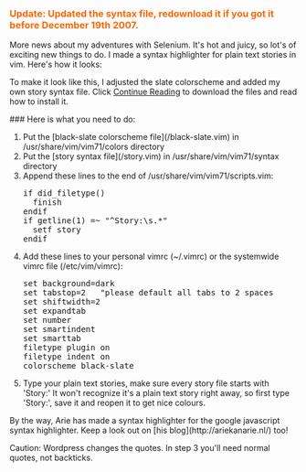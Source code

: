 ### <font color="#ff6600">**Update:** Updated the syntax file, redownload it if you got it before December 19th 2007.</font>
More news about my adventures with Selenium. It's hot and juicy, so lot's of exciting new things to do. I made a syntax highlighter for plain text stories in vim. Here's how it looks:

To make it look like this, I adjusted the slate colorscheme and added my own story syntax file. Click [Continue Reading](/plain-text-stories-and-vim/#more-31) to download the files and read how to install it.
<!--more-->### Here is what you need to do:
<ol>
  <li>Put the [black-slate colorscheme file](/black-slate.vim) in /usr/share/vim/vim71/colors directory</li>
  <li>Put the [story syntax file](/story.vim) in /usr/share/vim/vim71/syntax directory</li>
  <li>Append these lines to the end of /usr/share/vim/vim71/scripts.vim:
<pre>if did_filetype()
  finish
endif
if getline(1) =~ "^Story:\s.*"
  setf story
endif</pre></li>
  <li>Add these lines to your personal vimrc (~/.vimrc) or the systemwide vimrc file (/etc/vim/vimrc):
<pre>set background=dark
set tabstop=2   "please default all tabs to 2 spaces
set shiftwidth=2
set expandtab
set number
set smartindent
set smarttab
filetype plugin on
filetype indent on
colorscheme black-slate</pre></li>
  <li>Type your plain text stories, make sure every story file starts with 'Story:'
It won't recognize it's a plain text story right away, so first type 'Story:', save it and reopen it to get nice colours.</li>
</ol>
By the way, Arie has made a syntax highlighter for the google javascript syntax highlighter. Keep a look out on [his blog](http://ariekanarie.nl/) too!

Caution: Wordpress changes the quotes. In step 3 you'll need normal quotes, not backticks.
